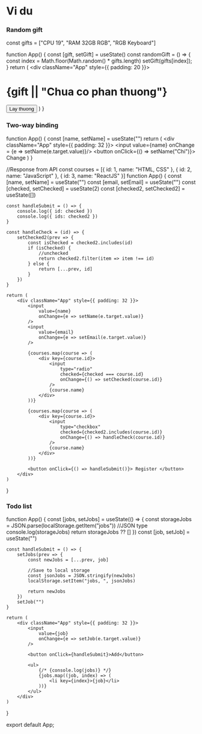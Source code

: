 # Vi du

### Random gift

const gifts = ["CPU 19", "RAM 32GB RGB", "RGB Keyboard"]

function App() {
    const [gift, setGift] = useState()
    const randomGift = () => {
        const index = Math.floor(Math.random() * gifts.length)
        setGift(gifts[index]);
    }
    return (
        <div className="App" style={{ padding: 20 }}>
            <h1>{gift || "Chua co phan thuong"}</h1>
            <button onClick={randomGift}>Lay thuong</button>
        </div>
    )
}

### Two-way binding

function App() {
    const [name, setName] = useState("")
    return (
        <div className="App" style={{ padding: 32 }}>
            <input
                value={name}
            onChange = {e => setName(e.target.value)}/>
            <button onClick={() => setName("Chi")}> Change </button>
        </div>
    )
}

//Response from API
const courses = [{
    id: 1,
    name: "HTML, CSS"
}, {
    id: 2,
    name: "JavaScript"
}, {
    id: 3,
    name: "ReactJS"
}]
function App() {
    const [name, setName] = useState("")
    const [email, setEmail] = useState("")
    const [checked, setChecked] = useState(2)
    const [checked2, setChecked2] = useState([])

    const handleSubmit = () => {
        console.log({ id: checked })
        console.log({ ids: checked2 })
    }

    const handleCheck = (id) => {
        setChecked2(prev => {
            const isChecked = checked2.includes(id)
            if (isChecked) {
                //unchecked
                return checked2.filter(item => item !== id)
            } else {
                return [...prev, id]
            }
        })
    }

    return (
        <div className="App" style={{ padding: 32 }}>
            <input
                value={name}
                onChange={e => setName(e.target.value)}
            />
            <input
                value={email}
                onChange={e => setEmail(e.target.value)}
            />

            {courses.map(course => (
                <div key={course.id}>
                    <input
                        type="radio"
                        checked={checked === course.id}
                        onChange={() => setChecked(course.id)}
                    />
                    {course.name}
                </div>
            ))}

            {courses.map(course => (
                <div key={course.id}>
                    <input
                        type="checkbox"
                        checked={checked2.includes(course.id)}
                        onChange={() => handleCheck(course.id)}
                    />
                    {course.name}
                </div>
            ))}

            <button onClick={() => handleSubmit()}> Register </button>
        </div>
    )
}
### Todo list

function App() {
    const [jobs, setJobs] = useState(() => {
        const storageJobs = JSON.parse(localStorage.getItem("jobs")) //JSON type
        console.log(storageJobs)
        return storageJobs ?? []
    })
    const [job, setJob] = useState("")

    const handleSubmit = () => {
        setJobs(prev => {
            const newJobs = [...prev, job]

            //Save to local storage
            const jsonJobs = JSON.stringify(newJobs)
            localStorage.setItem("jobs, ", jsonJobs)

            return newJobs
        })
        setJob("")
    }

    return (
        <div className="App" style={{ padding: 32 }}>
            <input
                value={job}
                onChange={e => setJob(e.target.value)}
            />

            <button onClick={handleSubmit}>Add</button>

            <ul>
                {/* {console.log(jobs)} */}
                {jobs.map((job, index) => (
                    <li key={index}>{job}</li>
                ))}
            </ul>
        </div>
    )
}

export default App;
